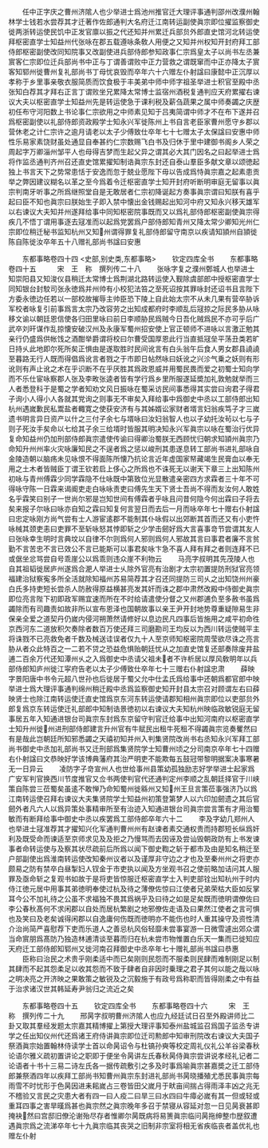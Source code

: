 <!-- { "loadSidebar": true } -->
　　任中正字庆之曹州济隂人也少举进士爲池州推官迁大理评事通判邵州改濮州翰林学士钱若水尝荐其才迁著作佐郎通判大名府迁江南转运副使眞宗即位擢监察御史徙两浙转运使民饥中正发官廪以振之代还知并州累迁兵部贠外郎直史馆河北转运使拜枢密直学士知益州代张咏在郡五载遵咏条敎人用便之又知并州权知开封府拜工部侍郎枢密副使改同知院事又改副使进兵部侍郎参知政事仁宗爲皇太子以尚书左丞兼賔客仁宗即位迁兵部尚书中正与丁谓善谓败中正力营救之谓既窜而中正亦降太子賔客知郓州徙曹州复礼部尚书丁母忧哀毁而卒年六十六赠左仆射諡曰康懿中正沉厚以孝称于乡里事亲敬衣服简质而饮食极于丰美弟中师中师字祖圣举进士积官至殿中丞张知白荐其才拜右正言丁谓败坐兄累降太常博士监宿州酒税复通判应天府累擢右谏议大夫以枢密直学士知益州先是转运使急于课利税及薪刍蔬果之属中师奏蠲之庆歴初任布守河阳数上书论事仁宗欲用之中师素见知于吕夷简谓中师才不在布下遂并召爲枢密副使以礼部侍郎资政殿学士知永兴军徙陈州上书自言老臣家曹州愿守乡郡以营休老之计仁宗许之逾月请老以太子少傅致仕卒年七十七赠太子太保諡曰安惠中师性乐易家素饶财虽处通显自奉甚约仁宗数赐飞白书及归休于里中建御书阁乡人荣之周起字万卿淄州邹平人也母得吉梦而生起父异之谓其必大其门因名之曰起举进士爲将作监丞通判齐州召还直史馆累擢知制诰眞宗东封还自泰山羣臣多献文章以颂徳起独上书言天下之势常患恬于安逸而忽于兢业愿陛下毋以告成爲恃眞宗嘉之起素患贡举之弊因建议糊名以革之至今爲着令迁枢密直学士知开封府听断明审庭无留事以眞宗判南牙听事之所爲继照堂自是无敢居者仁宗初降诞起方奏事眞宗谓曰知朕有喜乎起曰臣不知也眞宗曰朕始生子即入禁中懐出金钱赐起出知河中府又知永兴移天雄军以右谏议大夫知并州遂拜给事中同知枢密院事既而又以爲礼部侍郎枢密副使眞宗得疾几不悟丁谓用事逐去冦准而以起爲党罢爲户部侍郎知青州又降太常少卿知光州仁宗即位稍迁秘书监知杭州又知州谓得罪复礼部侍郎留守南京以疾请知頴州自頴徙陈自陈徙汝卒年五十八赠礼部尚书諡曰安惠







　　东都事略卷四十四
<史部,别史类,东都事略>
　　钦定四库全书
　　东都事略卷四十五　　　宋　王　称　撰列传二十八
　　张咏字复之濮州鄄城人也举进士知崇阳县又知浚仪县稍迁太常博士爲荆湖北路转运使入觐除虞部郎中授枢密直学士同知银台封駮司张永徳爲并州帅有小校犯法笞之至死诏按其罪咏封还诏书且言陛下方委永徳边任若以一部校故摧辱主帅臣恐下陵上自此始太宗不从未几果有营卒胁诉军校者咏复引前事爲言太宗乃改容劳之出知成都府时李顺乱后冦掠之际民多胁从咏移文谕以朝廷恩信使各归田里咏曰前日李顺胁民爲贼今日吾化贼爲民不亦可乎后广武卒刘旰谋作乱掠懐安破汉州及永康军蜀州招安使上官正顿师不进咏以言激正勉其亲行仍盛爲供帐饯之酒酣举爵谓将校曰尔曹受国厚恩此行当直抵冦垒平荡丑类若旷日持乆此地即尔死所矣正惧由是遂取胜时民间讹言有白头翁午后食人男女郡县譊譊至暮路无行人既而得倡爲讹言者戮之于市即日帖然咏曰妖讹之兴沴气乗之妖则有形讹则有声止讹之术在乎识断不在乎厌胜其爲政恩威并用蜀民畏而爱之初蜀士知向学而不乐仕宦咏察郡人张及李畋张逵者皆有学行爲乡里所服遂延奬加礼敦勉就举而三人者悉登科于是蜀之学者知劝文风日振咏在蜀采访民间事悉得其实尝曰询君子得君子询小人得小人各就其党询之则事无不审矣入拜给事中爲御史中丞以工部侍郎出知杭州遇嵗歉民私鬻盐者輙寛之使获安济有与其姊婿讼家财者壻言妇翁疾笃子才三嵗遗书明言异日资产以什之三付子余七与壻咏曰汝妇翁智人也以子幼托汝茍以七与子则子死汝手矣命以七给其子余三给壻时皆服其明决知永兴军眞宗以咏在蜀治行优异复命知益州仍加刑部侍郎眞宗遣使传谕曰得卿治蜀朕无西顾忧归朝求知頴州眞宗乃命知升州州率火灾咏廉知民之不逞者爲之惩以峻刑其患遂息转工部尚书进礼部咏自金陵造朝以脑疡未见咏恨不得面陈所懐乃抗论言近年虚国家帑藏竭生民膏血以奉无用之土木者皆贼臣丁谓王钦若启上侈心之所爲也不诛死无以谢天下章三上出知陈州初咏与青州傅霖少同学霖隐不仕咏既中第致位光显散遣亲密四方求霖者三十年不可得咏守陈一日霖来谒阍吏走白咏咏责吏曰傅先生天下贤士吾尚不得而友汝何人敢姓名乎霖笑曰别子一世尚尔邪是岂知世间有傅霖者乎咏且问昔何隐今何出霖曰子将去矣来报子尔咏曰咏亦自知之霖曰知复何言翌日而去后一月而咏卒年七十赠右仆射諡曰忠定咏刚方尚气尝有士人游宦逺郡不能制其仆咏假以出郊断其首而还又有小吏忤咏械其颈吏恚曰吏罪不至斩咏怒其悖即斩之少学击劒好爲大言喜事竒节尝谓其友人曰张咏幸生明时言典坟以自律不尔则爲何人邪则爲何人邪故其言曰事君者廉不言贫勤不言苦忠不言已效公不言已能斯可以事君矣咏卞急不喜人拜有拜之者则连拜不已或倨坐忿骂尝自号乖崖公以爲乖则违众崖不利物云
　　马亮字叔明其先茂陵人也自其祖韬徙居庐州遂爲合淝人举进士乆除外官亮有治剧才太宗初置提防刑狱官亮领福建治狱察寃多所全活就除知福州苏易简荐其才召还同提防三司乆之出知饶州州豪白氏多持吏短长尝杀人防赦得原益横甚亮发其奸而诛之郡中肃然改殿中侍御史眞宗即位亮言陛下初即政军赐宜速而所在不时给请遣使分督之又州郡逋负至多赦书虽爲蠲除而有司趣责如故非所以宣布恩泽也国朝故事以亲王尹开封地势尊重疑隙易生非保亲全爱之道契丹仍嵗内侵河朔萧然请修好以息边民凡四事后皆施用之咸平初命徃京西河东二道放积欠奏除者数百万使还拜三司磨勘司王均反以为西川转运使贼平主将诛戮不已亮救免者千数及械送诖误者仅九十人至京师知枢密院周莹欲尽诛之亮言胁从者众此特百之一二若不贷之恐益危惧贻朝廷忧从之加直史馆复还部奏除废井盐逋二百余万代还知潭州乆之入爲御史中丞请父祖未者不许析居以厚风敎明年以兵部侍郎知庐州徙江寜府告老以太子少傅致仕卒年七十三赠右仆射諡忠肃
　　薛映字景阳唐中书令元超八世孙也后徙居于蜀父允中仕孟氏爲给事中还朝爲都官郎中映举进士爲大理评事通判绵州稍迁殿中丞爲监察御史知开封县太宗召对顾谓左右曰薛映贤士也除江南转运使迁直史馆爲京东河东转运使请郡知相州眞宗即位以吏部贠外郎复爲京东转运使迁礼部郎中知制诰景徳初以右谏议大夫知杭州映临政敏锐庭无留事居五年入知通进银台司眞宗东封爲东京留守判官迁给事中出知河南府以枢密直学士知升州徙州进刑部侍郎建言升州官有牛赋民出租牛死租不得蠲眞宗览奏矍然曰有是哉此岂朝廷所知邪悉蠲之天禧初知并州入判集贤院改尚书右丞知永兴军拜工部尚书御史中丞加礼部尚书又迁刑部爲集贤院学士知曹州顷之分司南京卒年七十四赠右仆射諡曰文恭映好学该博典藩府其治严明吏不能欺每五鼓冠带黎明据案决事寒暑无一日异云
　　凌防字子竒宣州人也世给事州县策幼孤独励志好学举进士起家爲广安军判官换西川节度推官又佥书两使判官代还通判定州李顺之乱朝廷择官于川峡策自陈尝三莅蜀矣虽逺不敢惮乃命知蜀州徙緜州又知州王旦言策莅事强济乃以爲江南转运使召拜右谏议大夫集贤院学士知益州初策登第梦人以六印加劒遗之其后官劒外者凡六人以爲异策处事精审所至有治迹入知通进银台司眞宗尝言策有才用治蜀敏而有断拜给事中御史中丞以疾罢爲工部侍郎卒年六十二
　　李及字幼几郑州人也举进士冦准荐其才擢知兴化军通判曹州州有赵谏者素交通权贵而持郡短长纵爲奸利及既受命而谏适至京师求见及及拒之乃慢骂而去因诬及尝讪毁朝政防有上书发谏事者命转运使与及察其状尽疏前后所爲以闻下御史鞫之斩于都市及由是知名稍迁至户部副使出爲淮南转运使改知秦州议者以及谨厚非守边之才也及至秦州州之将吏亦颇易之防有禁卒白昼掣妇人钗金于市吏执以闻及方坐观书召之使前略加诘问其人服罪及亟命斩之复观书如故于是将吏皆惊服迁枢密直学士入判吏部铨出知杭州于时内侍江徳元居中用事其弟徳明奉使过杭及待之薄僚佐惊曰江使者兄弟荣枯大臣如反掌耳今公不加礼待之公虽不求福独不畏其爲祸乎及曰待之如是足矣既而徳明谓僚佐曰李公春秋髙何不求闲郡以自处而居杭繁剧之地邪僚佐走语及曰果然江使者之言可惧也及笑曰及老矣诚得闲郡以自逸庸何伤既而徳明亦不能伤也时人重其操守及资性清介治尚简严喜慰荐下吏而乐道人之善忌杭风俗轻靡未尝事宴游一日微雪遽出郊众谓当命賔朋爲髙防乃独造林逋清谈至暮而归在杭未尝市物惟置白乐天一集而已徙知应天府迁工部侍郎知郓州又徙河南召拜御史中丞卒年七十赠礼部尚书諡曰恭惠
　　臣称曰治民之术贵乎刚柔适中而已矣刚则民怨而不服柔则民肆而难制刚足以制其肆而不起其怨柔足以收其怨而不致于肆者自非因时乗理之君子其何以能之哉以咏之明决亮之开济映之果敢策之敏锐及之沉毅施于有政号爲称职而皆得刚柔之中有益于治求诸汉世其韩延寿尹翁归之流近之矣















　　东都事略卷四十五
　　钦定四库全书
　　东都事略卷四十六　　　宋　王　称　撰列传二十九
　　邢昺字叔明曹州济隂人也应九经廷试日召至外殿讲师比二卦又取其羣经发题太宗嘉其精博擢上第授大理评事知泰州盐城监召爲国子监丞专讲学之任出知仪州代还爲诸王府侍讲眞宗即位迁司勲郎中知审刑院改右谏议大夫国子祭酒眞宗始置翰林侍读学士首以命昺诏令与杜镐孙奭等校定周礼仪礼公羊谷梁春秋论语尔雅义疏初置讲论之职即于便坐令昺讲左氏春秋昺侍眞宗尝讲说孝经礼记者二论语者十书十三易二诗左氏各一据传疏敷引之多及时事爲喻眞宗甚嘉奬之迁工部侍郎兼祭酒四年以疾拜工部尚书知曹州眞宗东封进礼部尚书昺晓播殖尤悉民事眞宗每雨雪不时忧形于色昺因进耒耜嵗占三卷皆田父嵗月于畎亩间揣占得雨泽丰凶之兆无不稽验又言民之灾患大者有四一曰人疫二曰旱三曰水四曰牛瘴必嵗有其一但或轻或重耳四事之害旱暵爲甚也眞宗然之眞宗晚年多召于禁寝从容延对忽一日见昺衰甚即掩袂然曰宫邸旧僚沦谢殆尽存者惟卿尔昺既病将易箦眞宗临问昺拖绅整巾歴叙遭遇眞宗爲之流涕卒年七十九眞宗临其丧哭之旧制非宗室将相无省疾临丧者盖优礼也赠左仆射
